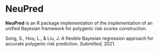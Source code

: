 # NeuPred

**NeuPred** is an R package implementation of the implementation of an unified Bayesian framework for polygenic risk scores construction.

Song, S., Hou, L., & Liu, J. A flexible Bayesian regression approach for accurate polygenic risk prediction. *Submitted*, 2021.

